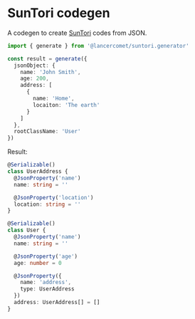 # SunTori codegen

A codegen to create [SunTori](https://github.com/LancerComet/SunTori/tree/master/packages/SunTori) codes from JSON.

```ts
import { generate } from '@lancercomet/suntori.generator'

const result = generate({
  jsonObject: {
    name: 'John Smith',
    age: 200,
    address: [
      {
        name: 'Home',
        locaiton: 'The earth'
      }
    ]
  },
  rootClassName: 'User'
})
```

Result:

```ts
@Serializable()
class UserAddress {
  @JsonProperty('name')
  name: string = ''

  @JsonProperty('location')
  location: string = ''
}

@Serializable()
class User {
  @JsonProperty('name')
  name: string = ''

  @JsonProperty('age')
  age: number = 0

  @JsonProperty({
    name: 'address',
    type: UserAddress
  })
  address: UserAddress[] = []
}
```
